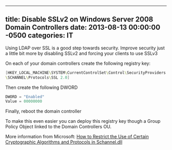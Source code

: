 ﻿---

title:  Disable SSLv2 on Windows Server 2008 Domain Controllers
date:   2013-08-13 00:00:00 -0500
categories: IT
---






Using LDAP over SSL is a good step towards security. Improve security just a little bit more by disabling SSLv2 and forcing your clients to use SSLv3

On each of your domain controllers create the following registry key:
```powershell
[HKEY_LOCAL_MACHINE\SYSTEM\CurrentControlSet\Control\SecurityProviders
\SCHANNEL\Protocols\SSL 2.0]
```
Then create the following DWORD
```powershell
DWORD = "Enabled"
Value = 00000000
```
Finally, reboot the domain controller

To make this even easier you can deploy this registry key though a Group Policy Object linked to the Domain Controllers OU.

More information from Microsoft:
<a href="http://support.microsoft.com/default.aspx?scid=kb;EN-US;245030" target="_blank">How to Restrict the Use of Certain Cryptographic Algorithms and Protocols in Schannel.dll</a>


